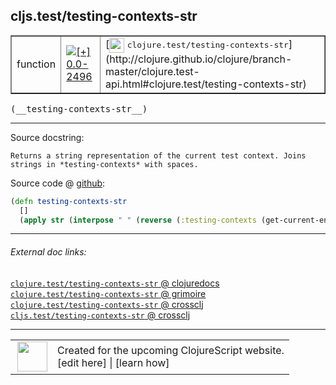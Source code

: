 ## cljs.test/testing-contexts-str



 <table border="1">
<tr>
<td>function</td>
<td><a href="https://github.com/cljsinfo/cljs-api-docs/tree/0.0-2496"><img valign="middle" alt="[+] 0.0-2496" title="Added in 0.0-2496" src="https://img.shields.io/badge/+-0.0--2496-lightgrey.svg"></a> </td>
<td>
[<img height="24px" valign="middle" src="http://i.imgur.com/1GjPKvB.png"> <samp>clojure.test/testing-contexts-str</samp>](http://clojure.github.io/clojure/branch-master/clojure.test-api.html#clojure.test/testing-contexts-str)
</td>
</tr>
</table>


 <samp>
(__testing-contexts-str__)<br>
</samp>

---





Source docstring:

```
Returns a string representation of the current test context. Joins
strings in *testing-contexts* with spaces.
```


Source code @ [github](https://github.com/clojure/clojurescript/blob/r2511/src/cljs/cljs/test.cljs#L248-L252):

```clj
(defn testing-contexts-str
  []
  (apply str (interpose " " (reverse (:testing-contexts (get-current-env))))))
```

<!--
Repo - tag - source tree - lines:

 <pre>
clojurescript @ r2511
└── src
    └── cljs
        └── cljs
            └── <ins>[test.cljs:248-252](https://github.com/clojure/clojurescript/blob/r2511/src/cljs/cljs/test.cljs#L248-L252)</ins>
</pre>

-->

---



###### External doc links:

[`clojure.test/testing-contexts-str` @ clojuredocs](http://clojuredocs.org/clojure.test/testing-contexts-str)<br>
[`clojure.test/testing-contexts-str` @ grimoire](http://conj.io/store/v1/org.clojure/clojure/1.7.0-beta3/clj/clojure.test/testing-contexts-str/)<br>
[`clojure.test/testing-contexts-str` @ crossclj](http://crossclj.info/fun/clojure.test/testing-contexts-str.html)<br>
[`cljs.test/testing-contexts-str` @ crossclj](http://crossclj.info/fun/cljs.test.cljs/testing-contexts-str.html)<br>

---

 <table>
<tr><td>
<img valign="middle" align="right" width="48px" src="http://i.imgur.com/Hi20huC.png">
</td><td>
Created for the upcoming ClojureScript website.<br>
[edit here] | [learn how]
</td></tr></table>

[edit here]:https://github.com/cljsinfo/cljs-api-docs/blob/master/cljsdoc/cljs.test_testing-contexts-str.cljsdoc
[learn how]:https://github.com/cljsinfo/cljs-api-docs/wiki/cljsdoc-files

<!--

This information was too distracting to show to readers, but I'll leave it
commented here since it is helpful to:

- pretty-print the data used to generate this document
- and show how to retrieve that data



The API data for this symbol:

```clj
{:ns "cljs.test",
 :name "testing-contexts-str",
 :signature ["[]"],
 :history [["+" "0.0-2496"]],
 :type "function",
 :full-name-encode "cljs.test_testing-contexts-str",
 :source {:code "(defn testing-contexts-str\n  []\n  (apply str (interpose \" \" (reverse (:testing-contexts (get-current-env))))))",
          :title "Source code",
          :repo "clojurescript",
          :tag "r2511",
          :filename "src/cljs/cljs/test.cljs",
          :lines [248 252]},
 :full-name "cljs.test/testing-contexts-str",
 :clj-symbol "clojure.test/testing-contexts-str",
 :docstring "Returns a string representation of the current test context. Joins\nstrings in *testing-contexts* with spaces."}

```

Retrieve the API data for this symbol:

```clj
;; from Clojure REPL
(require '[clojure.edn :as edn])
(-> (slurp "https://raw.githubusercontent.com/cljsinfo/cljs-api-docs/catalog/cljs-api.edn")
    (edn/read-string)
    (get-in [:symbols "cljs.test/testing-contexts-str"]))
```

-->
